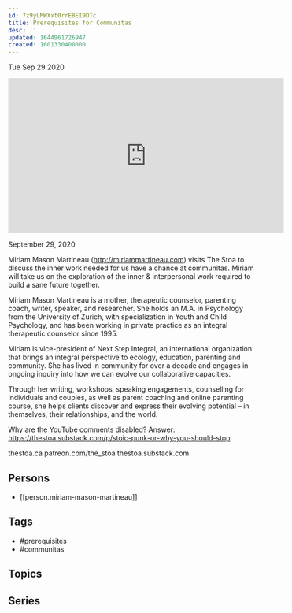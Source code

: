 ```yaml
---
id: 7z9yLMWXxt0rrE8EI9DTc
title: Prerequisites for Communitas
desc: ''
updated: 1644961726947
created: 1601330400000
---
```





Tue Sep 29 2020

<iframe width="560" height="315" src="https://www.youtube.com/embed/PX3u_iBSF1Q" title="Prerequisites for Communitas w/ Miriam Mason Martineau" frameborder="0" allow="accelerometer; autoplay; clipboard-write; encrypted-media; gyroscope; picture-in-picture" allowfullscreen ></iframe>

September 29, 2020

Miriam Mason Martineau (http://miriammartineau.com) visits The Stoa to discuss the inner work needed for us have a chance at communitas. Miriam will take us on the exploration of the inner & interpersonal work required to build a sane future together.

Miriam Mason Martineau is a mother, therapeutic counselor, parenting coach, writer, speaker, and researcher. She holds an M.A. in Psychology from the University of Zurich, with specialization in Youth and Child Psychology, and has been working in private practice as an integral therapeutic counselor since 1995.

Miriam is vice-president of Next Step Integral, an international organization that brings an integral perspective to ecology, education, parenting and community. She has lived in community for over a decade and engages in ongoing inquiry into how we can evolve our collaborative capacities.

Through her writing, workshops, speaking engagements, counselling for individuals and couples, as well as parent coaching and online parenting course, she helps clients discover and express their evolving potential – in themselves, their relationships, and the world.

Why are the YouTube comments disabled? Answer: https://thestoa.substack.com/p/stoic-punk-or-why-you-should-stop

thestoa.ca
patreon.com/the_stoa
thestoa.substack.com

## Persons

- [[person.miriam-mason-martineau]]

## Tags

- #prerequisites
- #communitas

## Topics



## Series



